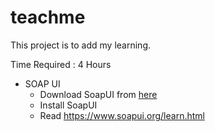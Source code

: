 # teachme
This project is to add my learning.

Time Required : 4 Hours
* SOAP UI
  * Download SoapUI from [here](https://www.soapui.org/downloads/latest-release.html)
  * Install SoapUI
  * Read https://www.soapui.org/learn.html

